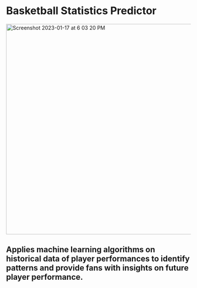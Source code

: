 # Basketball Statistics Predictor

<img width="574" alt="Screenshot 2023-01-17 at 6 03 20 PM" src="https://user-images.githubusercontent.com/79682890/213031543-3869bf9d-80e3-410c-a2a6-4bd0f4d7acff.png">

## Applies machine learning algorithms on historical data of player performances to identify patterns and provide fans with insights on future player performance.
